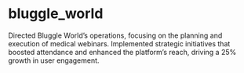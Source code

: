 # bluggle_world
Directed Bluggle World’s operations, focusing on the planning and execution of medical webinars. Implemented strategic initiatives that boosted attendance and enhanced the platform’s reach, driving a 25% growth in user engagement.
